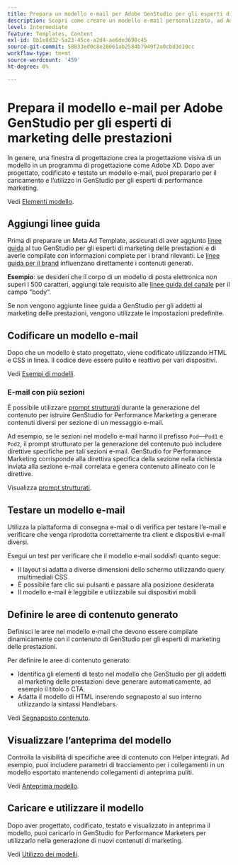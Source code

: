 ```yaml
---
title: Prepara un modello e-mail per Adobe GenStudio per gli esperti di marketing delle prestazioni
description: Scopri come creare un modello e-mail personalizzato, ad Adobe GenStudio per gli esperti di marketing delle prestazioni.
level: Intermediate
feature: Templates, Content
exl-id: 8b1e8d32-5a23-45ce-a2d4-ae6de3698c45
source-git-commit: 58833ed0c8e28061ab2584b7949f2a0cbd3d10cc
workflow-type: tm+mt
source-wordcount: '459'
ht-degree: 0%

---
```


# Prepara il modello e-mail per Adobe GenStudio per gli esperti di marketing delle prestazioni

In genere, una finestra di progettazione crea la progettazione visiva di un modello in un programma di progettazione come Adobe XD. Dopo aver progettato, codificato e testato un modello e-mail, puoi prepararlo per il caricamento e l’utilizzo in GenStudio per gli esperti di performance marketing.

Vedi [Elementi modello](use-templates.md#template-elements).

## Aggiungi linee guida

Prima di preparare un Meta Ad Template, assicurati di aver aggiunto [linee guida](/help/user-guide/guidelines/overview.md) al tuo GenStudio per gli esperti di marketing delle prestazioni e di averle compilate con informazioni complete per i brand rilevanti. Le [linee guida per il brand](/help/user-guide/guidelines/brands.md) influenzano direttamente i contenuti generati.

**Esempio**: se desideri che il corpo di un modello di posta elettronica non superi i 500 caratteri, aggiungi tale requisito alle [linee guida del canale](/help/user-guide/guidelines/brands.md#channel-guidelines) per il campo &quot;body&quot;.

Se non vengono aggiunte linee guida a GenStudio per gli addetti al marketing delle prestazioni, vengono utilizzate le impostazioni predefinite.

## Codificare un modello e-mail

Dopo che un modello è stato progettato, viene codificato utilizzando HTML e CSS in linea. Il codice deve essere pulito e reattivo per vari dispositivi.

Vedi [Esempi di modelli](/help/user-guide/content/customize-template.md#template-examples).

### E-mail con più sezioni

È possibile utilizzare [prompt strutturati](/help/user-guide/effective-prompts.md#structured-prompts) durante la generazione del contenuto per istruire GenStudio for Performance Marketing a generare contenuti diversi per sezione di un messaggio e-mail.

Ad esempio, se le sezioni nel modello e-mail hanno il prefisso `Pod`—`Pod1` e `Pod2`, il prompt strutturato per la generazione del contenuto può includere direttive specifiche per tali sezioni e-mail. GenStudio for Performance Marketing corrisponde alla direttiva specifica della sezione nella richiesta inviata alla sezione e-mail correlata e genera contenuto allineato con le direttive.

Visualizza [prompt strutturati](/help/user-guide/effective-prompts.md#structured-prompts).

## Testare un modello e-mail

Utilizza la piattaforma di consegna e-mail o di verifica per testare l’e-mail e verificare che venga riprodotta correttamente tra client e dispositivi e-mail diversi.

Esegui un test per verificare che il modello e-mail soddisfi quanto segue:

* Il layout si adatta a diverse dimensioni dello schermo utilizzando query multimediali CSS
* È possibile fare clic sui pulsanti e passare alla posizione desiderata
* Il modello e-mail è leggibile e utilizzabile sui dispositivi mobili

## Definire le aree di contenuto generato

Definisci le aree nel modello e-mail che devono essere compilate dinamicamente con il contenuto di GenStudio per gli esperti di marketing delle prestazioni.

Per definire le aree di contenuto generato:

* Identifica gli elementi di testo nel modello che GenStudio per gli addetti al marketing delle prestazioni deve generare automaticamente, ad esempio il titolo o CTA.
* Adatta il modello di HTML inserendo segnaposto al suo interno utilizzando la sintassi Handlebars.

Vedi [Segnaposto contenuto](/help/user-guide/content/customize-template.md#content-placeholders).

## Visualizzare l’anteprima del modello

Controlla la visibilità di specifiche aree di contenuto con Helper integrati. Ad esempio, puoi includere parametri di tracciamento per i collegamenti in un modello esportato mantenendo collegamenti di anteprima puliti.

Vedi [Anteprima modello](/help/user-guide/content/customize-template.md#template-preview).

## Caricare e utilizzare il modello

Dopo aver progettato, codificato, testato e visualizzato in anteprima il modello, puoi caricarlo in GenStudio for Performance Marketers per utilizzarlo nella generazione di nuovi contenuti di marketing.

Vedi [Utilizzo dei modelli](use-templates.md).
